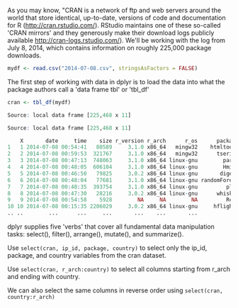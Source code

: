 As you may know, "CRAN is a network of ftp and web servers around the world that store identical, up-to-date, versions of code and documentation for R (http://cran.rstudio.com/). RStudio maintains one of these so-called 'CRAN mirrors' and they generously make their download logs publicly available http://cran-logs.rstudio.com/). We'll be working with the log from July 8, 2014, which contains information on roughly 225,000 package downloads.

```r
mydf <- read.csv("2014-07-08.csv", stringsAsFactors = FALSE)
```

The first step of working with data in dplyr is to load the data into what the package authors call a 'data frame tbl' or 'tbl_df'

```r
cran <- tbl_df(mydf)
```

```r
Source: local data frame [225,468 x 11]

Source: local data frame [225,468 x 11]

    X       date     time    size r_version r_arch      r_os      package version country ip_id
1   1 2014-07-08 00:54:41   80589     3.1.0 x86_64   mingw32    htmltools   0.2.4      US     1
2   2 2014-07-08 00:59:53  321767     3.1.0 x86_64   mingw32      tseries 0.10-32      US     2
3   3 2014-07-08 00:47:13  748063     3.1.0 x86_64 linux-gnu        party  1.0-15      US     3
4   4 2014-07-08 00:48:05  606104     3.1.0 x86_64 linux-gnu        Hmisc  3.14-4      US     3
5   5 2014-07-08 00:46:50   79825     3.0.2 x86_64 linux-gnu       digest   0.6.4      CA     4
6   6 2014-07-08 00:48:04   77681     3.1.0 x86_64 linux-gnu randomForest   4.6-7      US     3
7   7 2014-07-08 00:48:35  393754     3.1.0 x86_64 linux-gnu         plyr   1.8.1      US     3
8   8 2014-07-08 00:47:30   28216     3.0.2 x86_64 linux-gnu      whisker   0.3-2      US     5
9   9 2014-07-08 00:54:58    5928        NA     NA        NA         Rcpp  0.10.4      CN     6
10 10 2014-07-08 00:15:35 2206029     3.0.2 x86_64 linux-gnu     hflights     0.1      US     7
.. ..        ...      ...     ...       ...    ...       ...          ...     ...     ...   ...

```

dplyr supplies five 'verbs' that cover all fundamental data manipulation tasks: select(), filter(), arrange(), mutate(), and summarize().


Use `select(cran, ip_id, package, country)` to select only the ip_id, package, and country variables from the cran dataset.

Use `select(cran, r_arch:country)` to select all columns starting from r_arch and ending with country.

We can also select the same columns in reverse order using `select(cran, country:r_arch)`
